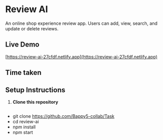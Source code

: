 # Review AI

An online shop experience review app. Users can add, view, search, and update or delete reviews.

##  Live Demo  
[https://review-ai-27cfdf.netlify.app](https://review-ai-27cfdf.netlify.app)

##  Time taken


##  Setup Instructions

1. **Clone this repository**  
   ```bash
- git clone <https://github.com/Bappy5-collab/Task>
- cd review-ai
- npm install
- npm start
